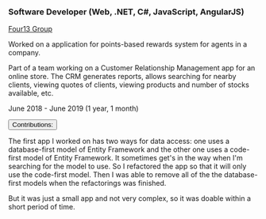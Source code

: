 <div class="d-flex flex-column flex-md-row justify-content-between">
    <div class="flex-grow-1">
        <h3 class="mb-0">Software Developer (Web, .NET, C#, JavaScript, AngularJS)</h3>
        <div class="subheading mb-3">
            <a href="https://four13group.com/">Four13 Group</a>
        </div>
        <p>
            Worked on a application for points-based rewards system for agents in a company.
        </p>
        <p>
            Part of a team working on a Customer Relationship Management app for an online store. The CRM generates reports, allows searching for nearby clients, viewing quotes of clients, viewing products and number of stocks available, etc.
        </p>
    </div>
    <div class="flex-shrink-0"><span class="text-primary">June 2018 - June 2019 (1 year, 1 month)</span></div>
</div>


<div class="accordion mb-5 mt-2" id="experience-5-four13-accordion">
    <div class="card">
        <div class="card-header p-0" id="experience-5-four13-heading-contributions">
            <p class="mb-0">
                <button class="btn btn-link btn-block text-left  collapsed" type="button" data-toggle="collapse" data-target="#experience-5-four13-collapse-contributions" aria-expanded="true" aria-controls="experience-5-four13-collapse-contributions">
                Contributions:
                </button>
            </p>
        </div>
        <div id="experience-5-four13-collapse-contributions" class="collapse" aria-labelledby="experience-5-four13-heading-contributions" data-parent="#experience-5-four13-accordion">
	        <div class="card-body col-md-9">
                <div class="pr-3 border-right border-light">
                    <p>
                        The first app I worked on has two ways for data access: one uses a database-first model of Entity Framework and the other one uses a code-first model of Entity Framework. It sometimes get's in the way when I'm searching for the model to use. So I refactored the app so that it will only use the code-first model. Then I was able to remove all of the the database-first models when the refactorings was finished.
                    </p>
                    <p>
                        But it was just a small app and not very complex, so it was doable within a short period of time.
                    </p>
                </div>
            </div>
        </div>
    </div>
<!-- 
    <div class="card">
        <div class="card-header p-0" id="experience-5-four13-heading-lessons-learned">
	        <p class="mb-0">
	            <button class="btn btn-link btn-block text-left  collapsed" type="button" data-toggle="collapse" data-target="#experience-5-four13-collapse-lessons-learned" aria-expanded="false" aria-controls="experience-5-four13-collapse-lessons-learned">
	            Discontributions:
	            </button>
	        </p>
        </div>
        <div id="experience-5-four13-collapse-lessons-learned" class="collapse" aria-labelledby="experience-5-four13-heading-lessons-learned" data-parent="#experience-5-four13-accordion">
	        <div class="card-body col-md-9">
                <div class="pr-3 border-right border-light">
                    <p>
                        I was the only one working on my first project so it seems to me that I am free to do whatever I want. There was a test module in the project, but it was empty. So I decided to find a way so that I can create tests for the tasks assigned to me. This means I will need to re-structure things...
                    </p>
                    <div class="mb-3">
                        <table>
                            <tbody>
                                <tr>
                                    <td>from this: </td>
                                    <td><img src="https://blog.ploeh.dk/content/binary/typical-layered-dependency-graph.png" class="img-fluid"></td>
                                    <td>to this: </td>
                                    <td><img src="https://blog.ploeh.dk/content/binary/inverted-layered-dependency-graph.png" class="img-fluid"></td>
                                </tr>
                                <tr>
                                    <td colspan="4">
                                        <small>(images are from Mark Seeman's post, <a href="https://blog.ploeh.dk/2013/12/03/layers-onions-ports-adapters-its-all-the-same/">"Layers, Onions, Ports, Adapters: it's all the same"</a>)</small>
                                    </td>
                                </tr>
                            </tbody>
                        </table>
                    </div>
                    <p>
                        I was able to setup the tests, but I later abandoned them for some reasons that I cannot remember anymore. (I think part of the reason was the client was billed for )
                        <br />
                        But now the project has two sturctures...
                    </p>
                    <blockquote>
                        <p>
                            "I will certainly not contend that only the architects will have good architectural ideas. Often the fresh concept does come from an implementer or from a user. However, all my own experience convinces me, and I have tried to show, that the conceptual integrity of a system determines its ease of use. Good features and ideas that do not integrate with a system's basic concepts are best left out. If there appear many such important but incompatible ideas, one scraps the whole system and starts again on an integrated system with different basic concepts." &mdash; Frederick P. Brooks (from "The Mythical Man-Month")
                        </p>
                    </blockquote>
                    <p>
                        I think the lesson to be learned here is that if the structure of a software project is too messy and we decided to restructure it, we must choose a structure that is not too different from the old one, because such restructuring cannot be done in a day.
                    </p>
                    <p>
                        Changing it to a completely different structure is okay only if the original restructur-er will be involved in the project for a long time.
                    </p>
	            </div>
	        </div>
        </div>
    </div>
     -->
</div>